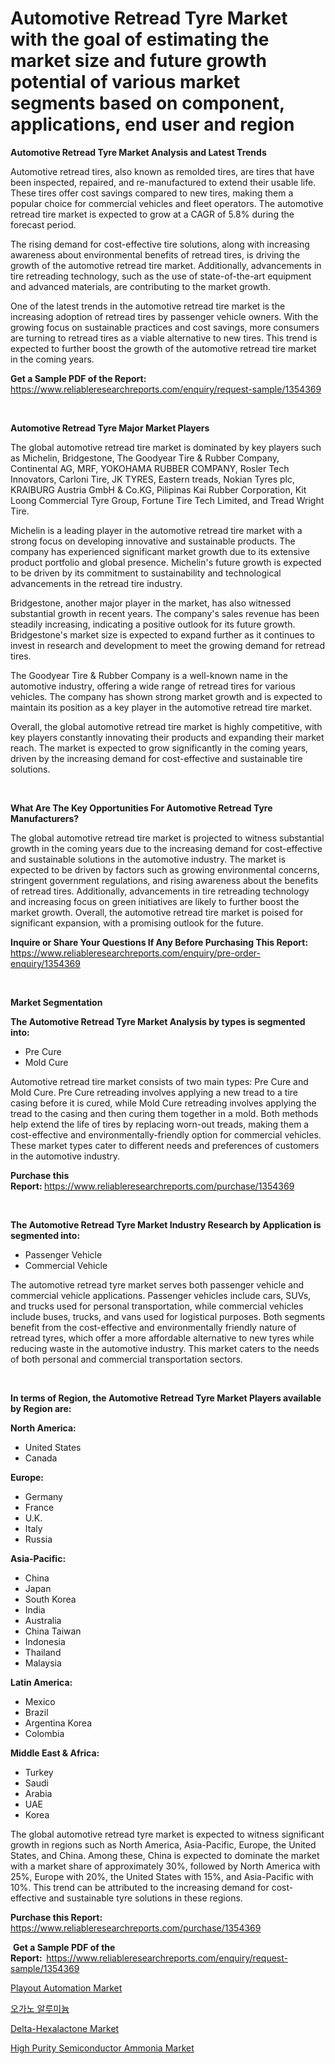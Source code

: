 <p><h1>Automotive Retread Tyre Market with the goal of estimating the market size and future growth potential of various market segments based on component, applications, end user and region</h1></p><p><strong>Automotive Retread Tyre Market Analysis and Latest Trends</strong></p>
<p><p>Automotive retread tires, also known as remolded tires, are tires that have been inspected, repaired, and re-manufactured to extend their usable life. These tires offer cost savings compared to new tires, making them a popular choice for commercial vehicles and fleet operators. The automotive retread tire market is expected to grow at a CAGR of 5.8% during the forecast period.</p><p>The rising demand for cost-effective tire solutions, along with increasing awareness about environmental benefits of retread tires, is driving the growth of the automotive retread tire market. Additionally, advancements in tire retreading technology, such as the use of state-of-the-art equipment and advanced materials, are contributing to the market growth.</p><p>One of the latest trends in the automotive retread tire market is the increasing adoption of retread tires by passenger vehicle owners. With the growing focus on sustainable practices and cost savings, more consumers are turning to retread tires as a viable alternative to new tires. This trend is expected to further boost the growth of the automotive retread tire market in the coming years.</p></p>
<p><strong>Get a Sample PDF of the Report:&nbsp;</strong> <a href="https://www.reliableresearchreports.com/enquiry/request-sample/1354369">https://www.reliableresearchreports.com/enquiry/request-sample/1354369</a></p>
<p>&nbsp;</p>
<p><strong>Automotive Retread Tyre Major Market Players</strong></p>
<p><p>The global automotive retread tire market is dominated by key players such as Michelin, Bridgestone, The Goodyear Tire & Rubber Company, Continental AG, MRF, YOKOHAMA RUBBER COMPANY, Rosler Tech Innovators, Carloni Tire, JK TYRES, Eastern treads, Nokian Tyres plc, KRAIBURG Austria GmbH & Co.KG, Pilipinas Kai Rubber Corporation, Kit Loong Commercial Tyre Group, Fortune Tire Tech Limited, and Tread Wright Tire.</p><p>Michelin is a leading player in the automotive retread tire market with a strong focus on developing innovative and sustainable products. The company has experienced significant market growth due to its extensive product portfolio and global presence. Michelin's future growth is expected to be driven by its commitment to sustainability and technological advancements in the retread tire industry.</p><p>Bridgestone, another major player in the market, has also witnessed substantial growth in recent years. The company's sales revenue has been steadily increasing, indicating a positive outlook for its future growth. Bridgestone's market size is expected to expand further as it continues to invest in research and development to meet the growing demand for retread tires.</p><p>The Goodyear Tire & Rubber Company is a well-known name in the automotive industry, offering a wide range of retread tires for various vehicles. The company has shown strong market growth and is expected to maintain its position as a key player in the automotive retread tire market.</p><p>Overall, the global automotive retread tire market is highly competitive, with key players constantly innovating their products and expanding their market reach. The market is expected to grow significantly in the coming years, driven by the increasing demand for cost-effective and sustainable tire solutions.</p></p>
<p>&nbsp;</p>
<p><strong>What Are The Key Opportunities For Automotive Retread Tyre Manufacturers?</strong></p>
<p><p>The global automotive retread tire market is projected to witness substantial growth in the coming years due to the increasing demand for cost-effective and sustainable solutions in the automotive industry. The market is expected to be driven by factors such as growing environmental concerns, stringent government regulations, and rising awareness about the benefits of retread tires. Additionally, advancements in tire retreading technology and increasing focus on green initiatives are likely to further boost the market growth. Overall, the automotive retread tire market is poised for significant expansion, with a promising outlook for the future.</p></p>
<p><strong>Inquire or Share Your Questions If Any Before Purchasing This Report:</strong> <a href="https://www.reliableresearchreports.com/enquiry/pre-order-enquiry/1354369">https://www.reliableresearchreports.com/enquiry/pre-order-enquiry/1354369</a></p>
<p>&nbsp;</p>
<p><strong>Market Segmentation</strong></p>
<p><strong>The Automotive Retread Tyre Market Analysis by types is segmented into:</strong></p>
<p><ul><li>Pre Cure</li><li>Mold Cure</li></ul></p>
<p><p>Automotive retread tire market consists of two main types: Pre Cure and Mold Cure. Pre Cure retreading involves applying a new tread to a tire casing before it is cured, while Mold Cure retreading involves applying the tread to the casing and then curing them together in a mold. Both methods help extend the life of tires by replacing worn-out treads, making them a cost-effective and environmentally-friendly option for commercial vehicles. These market types cater to different needs and preferences of customers in the automotive industry.</p></p>
<p><strong>Purchase this Report:&nbsp;</strong><a href="https://www.reliableresearchreports.com/purchase/1354369">https://www.reliableresearchreports.com/purchase/1354369</a></p>
<p>&nbsp;</p>
<p><strong>The Automotive Retread Tyre Market Industry Research by Application is segmented into:</strong></p>
<p><ul><li>Passenger Vehicle</li><li>Commercial Vehicle</li></ul></p>
<p><p>The automotive retread tyre market serves both passenger vehicle and commercial vehicle applications. Passenger vehicles include cars, SUVs, and trucks used for personal transportation, while commercial vehicles include buses, trucks, and vans used for logistical purposes. Both segments benefit from the cost-effective and environmentally friendly nature of retread tyres, which offer a more affordable alternative to new tyres while reducing waste in the automotive industry. This market caters to the needs of both personal and commercial transportation sectors.</p></p>
<p>&nbsp;</p>
<p><strong>In terms of Region, the Automotive Retread Tyre Market Players available by Region are:</strong></p>
<p>
    <p> <strong> North America: </strong>
        <ul>
            <li>United States</li>
            <li>Canada</li>
        </ul>
        </p> 
    <p> <strong> Europe: </strong>
        <ul>
            <li>Germany</li>
            <li>France</li>
            <li>U.K.</li>
            <li>Italy</li>
            <li>Russia</li>
        </ul>
        </p> 
    <p> <strong> Asia-Pacific: </strong>
        <ul>
            <li>China</li>
            <li>Japan</li>
            <li>South Korea</li>
            <li>India</li>
            <li>Australia</li>
            <li>China Taiwan</li>
            <li>Indonesia</li>
            <li>Thailand</li>
            <li>Malaysia</li>
        </ul>
        </p> 
    <p> <strong> Latin America: </strong>
        <ul>
            <li>Mexico</li>
            <li>Brazil</li>
            <li>Argentina Korea</li>
            <li>Colombia</li>
        </ul>
        </p> 
    <p> <strong> Middle East & Africa: </strong>
        <ul>
            <li>Turkey</li>
            <li>Saudi</li>
            <li>Arabia</li>
            <li>UAE</li>
            <li>Korea</li>
        </ul>
    </p>
    </p>
<p><p>The global automotive retread tyre market is expected to witness significant growth in regions such as North America, Asia-Pacific, Europe, the United States, and China. Among these, China is expected to dominate the market with a market share of approximately 30%, followed by North America with 25%, Europe with 20%, the United States with 15%, and Asia-Pacific with 10%. This trend can be attributed to the increasing demand for cost-effective and sustainable tyre solutions in these regions.</p></p>
<p><strong>Purchase this Report: </strong><a href="https://www.reliableresearchreports.com/purchase/1354369">https://www.reliableresearchreports.com/purchase/1354369</a></p>
<p>&nbsp;<strong>Get a Sample PDF of the Report:&nbsp;&nbsp;</strong><a href="https://www.reliableresearchreports.com/enquiry/request-sample/1354369">https://www.reliableresearchreports.com/enquiry/request-sample/1354369</a></p>
<p><strong></strong></p>
<p><p><a href="https://butternut-bug-553.notion.site/Playout-Automation-Market-Size-Share-Trends-Analysis-Report-By-Application-Regional-Outlook-Com-d4249978a7e44e8bae4e6aaeac389e75">Playout Automation Market</a></p><p><a href="https://medium.com/@bunxhcci35271755/%EC%95%8C%EB%A3%A8%EB%AF%B8%EB%8A%84-%EC%8B%9C%EC%9E%A5-%EC%8B%9C%EC%9E%A5-cagr-%EC%8B%9C%EC%9E%A5-%EB%8F%99%ED%96%A5-%EB%B0%8F-%EC%84%B1%EC%9E%A5-%EC%A0%84%EB%9E%B5%EC%97%90-%EB%8C%80%ED%95%9C-%ED%86%B5%EC%B0%B0%EB%A0%A5-7b2eeb8dcf12">오가노 알루미늄</a></p><p><a href="https://view.publitas.com/reportprime-1/delta-hexalactone-market-dynamics-2023-2030-also-about-its-market-trends-projections-and-opportunities/">Delta-Hexalactone Market</a></p><p><a href="https://view.publitas.com/reportprime-1/high-purity-semiconductor-ammonia-market-size-market-share-and-global-market-analysis-report-2023-2030/">High Purity Semiconductor Ammonia Market</a></p></p>